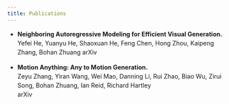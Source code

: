 ```yaml
---
title: Publications
---
```

<style>
p {
    line-height: 1.5;
}
</style>

- **Neighboring Autoregressive Modeling for Efficient Visual Generation.**  
Yefei He, Yuanyu He, Shaoxuan He, Feng Chen, Hong Zhou, Kaipeng Zhang, Bohan Zhuang 
arXiv  
  
  
- **Motion Anything: Any to Motion Generation.**    
Zeyu Zhang, Yiran Wang, Wei Mao, Danning Li, Rui Zhao, Biao Wu, Zirui Song, Bohan Zhuang, Ian Reid, Richard Hartley  
arXiv
